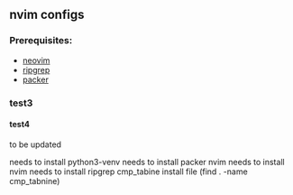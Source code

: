 ## nvim configs
### Prerequisites:
- [neovim](https://github.com/neovim/neovim)
- [ripgrep](https://github.com/BurntSushi/ripgrep)
- [packer](https://github.com/wbthomason/packer.nvim)

### test3
#### test4

to be updated



needs to install python3-venv
needs to install packer nvim
needs to install nvim
needs to install ripgrep
cmp_tabine install file (find . -name cmp_tabnine)

